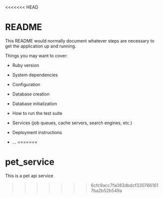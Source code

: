<<<<<<< HEAD
# README

This README would normally document whatever steps are necessary to get the
application up and running.

Things you may want to cover:

* Ruby version

* System dependencies

* Configuration

* Database creation

* Database initialization

* How to run the test suite

* Services (job queues, cache servers, search engines, etc.)

* Deployment instructions

* ...
=======
# pet_service
This is a pet api service 
>>>>>>> 6cfc9acc7fa083dbdcf3307661617ba2b52b549a
